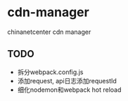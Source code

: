# cdn-manager

chinanetcenter cdn manager

## TODO

- 拆分webpack.config.js
- 添加request, api日志添加requestId
- 细化nodemon和webpack hot reload